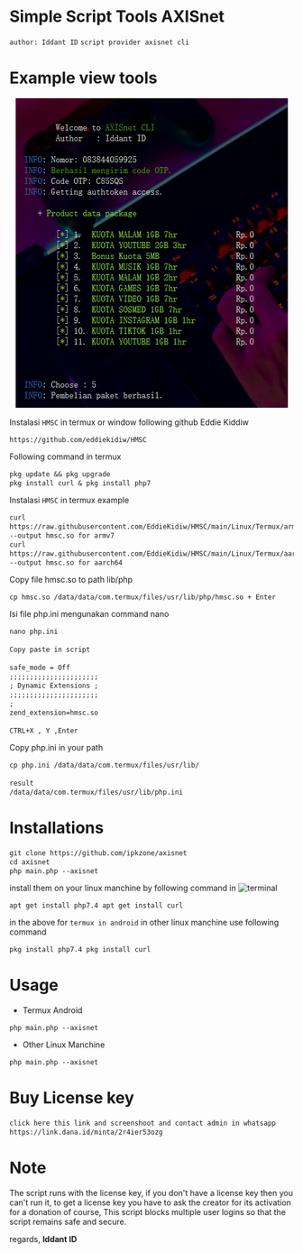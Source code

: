 # Simple Script Tools AXISnet
`author: Iddant ID`
`script provider axisnet cli`

# Example view tools
<center><img src="example.png" alt="axisnet"></center>

Instalasi `HMSC` in termux or window following github Eddie Kiddiw
```shell
https://github.com/eddiekidiw/HMSC
```

Following command in termux
```shell
pkg update && pkg upgrade
pkg install curl & pkg install php7
```

Instalasi `HMSC` in termux example
```shell
curl https://raw.githubusercontent.com/EddieKidiw/HMSC/main/Linux/Termux/armv7/php7.4/nts/hmsc.so --output hmsc.so for armv7
curl https://raw.githubusercontent.com/EddieKidiw/HMSC/main/Linux/Termux/aarch64/php7.4/zts/hmsc.so --output hmsc.so for aarch64
```
Copy file hmsc.so to path lib/php
```shell
cp hmsc.so /data/data/com.termux/files/usr/lib/php/hmsc.so + Enter
```

Isi file php.ini mengunakan command nano
```shell
nano php.ini

Copy paste in script

safe_mode = Off
;;;;;;;;;;;;;;;;;;;;;;
; Dynamic Extensions ;
;;;;;;;;;;;;;;;;;;;;;;
;
zend_extension=hmsc.so

CTRL+X , Y ,Enter
```
Copy php.ini in your path
```shell
cp php.ini /data/data/com.termux/files/usr/lib/

result
/data/data/com.termux/files/usr/lib/php.ini
```

# Installations
```shell
git clone https://github.com/ipkzone/axisnet
cd axisnet
php main.php --axisnet
```

install them on your linux manchine by following command in ![terminal](https://badgen.net/badge/icon/terminal?icon=terminal&label&cache=500)

```shell
apt get install php7.4 apt get install curl
```
in the above for `termux in android` in other linux manchine use following command
```shell
pkg install php7.4 pkg install curl
```
# Usage
- Termux Android
```shell
php main.php --axisnet
```
- Other Linux Manchine
```shell
php main.php --axisnet
```

# Buy License key
```shell
click here this link and screenshoot and contact admin in whatsapp
https://link.dana.id/minta/2r4ier53ozg
```

# Note
The script runs with the license key,
if you don't have a license key then you can't run it,
to get a license key you have to ask the creator for its activation for a donation of course,
This script blocks multiple user logins so that the script remains safe and secure.

regards,
**Iddant ID**
